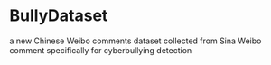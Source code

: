 # BullyDataset
 a new Chinese Weibo comments dataset collected from Sina Weibo comment specifically for cyberbullying detection
